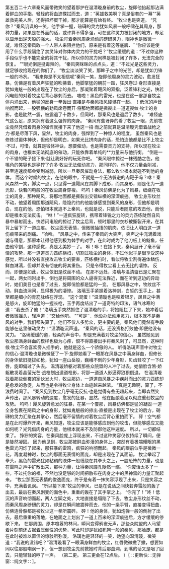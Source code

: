 第五百二十六章秦风面带微笑的望着那护在温清璇身前的牧尘，旋即他抬起那沾满着鲜血的手指，轻轻的将血迹搽拭而去，道：“英雄救美啊？真是俗套的一幕”“英雄救完美人后，还得把坏蛋干掉，那才能算是有始有终。
”牧尘也是笑道。
“凭你？”秦风讥讽的一笑，他手掌一握，磅礴的灵力犹如风暴一般呼啸在其周身，那种力量，如果是在外面的话，或许算不得多强，可在这种灵力被封闭的地方，却足以显示出逆天般的强大。
牧尘盯着秦风周身涌动的磅礴灵力，眼神也是微微一凝，难怪这秦风敢一个人带人来阻拦他们，原来是有着这等底牌．¨“你应该是使用了什么手段隔绝了禁灵阵对你体内灵力的干扰吧？”牧尘缓缓的道：“不过你这种手段似乎也不能完全的将其干扰，所以你的灵力同样是被封闭了许多，无法完全的恢复。
”“眼光倒是挺毒辣的。
”秦风笑眯眯的点点头，道：“不过光是这些灵力，就足够收拾现在的你们了。
”牧尘淡淡笑了笑，那眸子之中的光芒，却是犹如刀锋一般的冷冽。
“看来你是不太相信呢”秦风一笑，旋即他周身的灵力波动，愈发狂暴，仿佛是有着风声狂猛的吹拂着，他脚掌猛的朝前一踏，狂风卷过·身形直接是犹如鬼魅一般的出现在了牧尘的身后，那凝聚着飓风的双指，泛着锋利之光，快若闪电般的对着牧尘后背心暴刺而去。
嗤啦！黑色的雷光，也是在这一霎那自牧尘体内涌出来，他猛的反身一拳轰出·直接是与秦风指风硬憾在一起。
！低沉的声音响彻而起，一股强横的劲风席卷而开·将那地面都是撕裂出一道道裂纹·牧尘的身影，也是陡然一震，被震退了十数步，但同时，那秦风也是退后了数步。
“难怪底气这么足，原来拥有着这么强悍的肉身。
”秦风有些讶异的看了牧尘一眼，先前牧尘竟然凭借着肉身的强悍就接下来了他这一招·而之前就算是温清璇凭借着战枪之力·都是尽落下风，显然，牧尘的肉身，强悍到了一种惊人的程度。
虽然秦风也是修炼过锻体神诀，但他却是明白，如果光比拼肉身的话，恐怕连他都是比不上牧尘·不过，可惜，就算是锻体神诀，想要催动，也是需要灵力的支持，所以现在牧尘的肉身，也根本无法彻底的催动，只能依靠着单纯的**力量来与他抗衡。
“倒是一个不错的靶子接下来·就让我好好的玩死你吧。
”秦风眼中掠过一抹残酷之色，他嘴角的笑容也是狰狞了许多·牧尘无法催动灵力，那同样的，他不仅力量会削减，甚至连速度都会受到减弱，所以一旦秦风催动身法，那么牧尘根本就碰不到他的身体。
而这个时候的牧尘，在他的眼中，不就是一个无法躲避的肉靶子吗？咻！秦风森然一笑，脚尖一点，只见得一道飓风在其脚下成形，而其身形，则是化为一道光影，快若闪电般的在牧尘周身穿梭。
呜呜！秦风仿佛是化为了风暴，缠绕在牧尘的周身，那种飓风，将那地面都是撕裂出交错纵横的深深痕迹。
牧尘身形纹丝不动，他望着周围那道飓风，隐隐约约的他能够感觉到秦风的身形，但他却是明白，现在的他，恐怕根本就追不上秦风，也就是说，只能后者随意的攻击他，而他却是根本无法反击。
“咻！”一道疯狂旋转，携带着锋锐之力的灵力匹练陡然自风暴中暴射而出，快若闪电般的掠过了牧尘后背，顿时那里的衣衫被撕裂开来，在其背上留下了一道血痕。
牧尘面无表情，但微微抽搐的肌肉，依旧让人明白这一道伤痕带来的剧痛。
“哈哈。
”风暴之中，传来了秦风的大笑声，笑声之中充满着戏谑与得意，那原本让得他感到极为棘手的对手，在此时成为了他刀板上的鲶鱼，任由他宰割，这种感觉，真是太美妙－了。
咻！咻！在接下来，秦风展开了毫不留情的攻势，那一道道灵力匹练横扫，切割过牧尘的身体，不过他似乎是很享受这种感觉，所以并没有直接攻击牧尘的要害，匹练横扫时，看似将牧尘割得遍体鳞伤，鲜血淋漓，但却并没有彻底的将其重伤。
只是令得牧尘看上去无比的凄惨。
反而，即便是如此，牧尘依旧是纹丝不动。
在那不远处，洛璃与温清璇已是汇聚在一起，两女同时出手，倒也是将周围的众人逼得无法靠近，而在听到这边的异动时，她们美目也是看了过去，旋即俏脸都是猛的一变。
在那风暴之中，牧纹丝不动，鲜血流淌间，显得极为的凄惨。
洛璃玉手紧握着洛神剑，白皙的玉手上，甚至都是细小的青筋脉络在浮现。
“这个混蛋！”温清璇也是咬着银牙，凤目之中满是怒火，旋即她猛的一握长枪，玉手再度结出了一道奇特的印法，语气冰寒的道：“我去杀了他！”洛璃玉手突然抓住了温清璇的手，将她阻拦了下来，她冲着后者微微摇头，轻声道：“交给他吧。
”“可是¨．他没办法动用灵力，根本就不是秦风的对手，我们都失算了，他们不仅人多势众，更主要的是，秦风他们竟然有手段能够在这里催动灵力！”温清璇沉声道。
“秦风的话，还没资格打败他·即便他没有灵力。
”洛璃缓缓的道，轻柔的声音中，却是充满着对牧尘的信心。
虽然她见到牧尘那满身鲜血的模样也极为心疼，恨不得直接出手将秦风剁了，可显然，这种时候·牧尘不会喜欢旁人插手的，他就是这么一个骄傲的人。
听得洛璃声音中对牧尘的信心·温清璇也是微微怔了一下·旋即她看了一眼那在风暴之中满身鲜血，但修长的身体依旧挺拔如枪，犹如一座山岳般，巍峨不倒的少年身影，贝齿轻咬了一下红唇，旋即偏过了头去。
温清璇娇躯对着那些众院盟的人冲了过去，她俏脸含煞·娇躯散发着晶莹光芒·战枪划出道道枪影，将那一道道人影逼得狼狈倒退。
在温清璇找着那些倒霉的家伙发火时，牧尘那边，一道道自风暴之中疾射而出的灵力匹练却是愈发的急促，从而也是令得牧尘身体上血迹越来越浓。
“真是无趣啊，算了，不浪费时间了。
”秦风见到牧尘几乎毫无反抗·也是觉得有些无趣起来，当即森然笑声传出，那风暴转动的速度，愈发的狂暴，显然，他在酝酿着足以彻底重创牧尘的攻势。
呜呜！飓风旋转愈发的狂暴，在某一个霎那，风暴仿佛都是猛的凝固·一道全身包裹在飓风之中的身影，犹如鬼魅般的掠出·直接是出现在了牧尘的后方，磅礴的灵力汇聚在其掌心，然后毫不留情的对着牧尘后背心重拍而下。
砰！空气都是在此时爆炸开来，秦风知道，牧尘应该是能够感应到他的攻击，但能够感应又能如何呢？光凭借肉身的力量，他根本就来不及防御他这种速度。
所以，一切都结束了。
狰狞的笑容，在秦风脸庞上浮现出来，不过这种笑容仅仅持续了瞬间，便是陡然凝固。
因为他见到，牧尘那被鲜血弥漫的身体上，突然有着极端耀眼的黑色雷光闪烁了起来，那狂暴的雷鸣，疯狂的响彻而起。
秦风的眼前似乎是微微一花，再度凝神时，牧尘的那面无表情的面庞，却是出现在了其面前。
牧尘举起了拳头，黑色的雷光犹如粘稠的液体一般缠绕在其拳头之上，一股恐怖的力量，也是在雷鸣之声中扩散出来，那种力量，让得秦风瞳孔陡然一缩。
“你废话太多了一些，不过托你的福，不然也没足够的时间把散布在肉身之中的黑神雷的力量汇聚起来。
”牧尘那面无表情的俊逸面庞，终于是有着一抹笑容浮现了出来，只是笑容之中，充满着讥讽。
“所以接下来”牧尘的拳风，已是在说话之间快若奔雷般的轰了出去，最后在秦风剧变的面色中，重重的轰在了其手掌之上。
“你完了！”咚！低沉的声音响彻而起，两人立脚之处，大地直接是塌陷了下去，牧尘身形纹丝不动，而秦风周身磅礴的灵力，却是在瞬间被震碎而去，他的一条手臂，直接变得扭曲，仿佛连骨骼都是被牧尘这一拳所震碎。
砰！他的身体，犹如炮弹一般的倒射了出去，最后重重的落地，在地面之上划出了一道上百米的深深痕迹后，方才缓缓的停歇下来。
在那周围，原本喧嚣的林间，瞬间变得鸦雀无声，那些众院盟的人马望着片刻前还占据着压倒性的优势，可此时却是犹如死狗一般的秦风，那脸庞，都是在此时被难以置信的惊骇所弥漫。
洛璃也是轻轻的一笑，她望向温清璇，微笑道：“我说的没错吧？”温清璇看了一眼满身鲜血的牧尘，红唇微微撇了撇，想要如同以往那般嘲讽一下，但一想到牧尘先前救她时背后那血洞，到嘴的话又是咽了回去，只能轻轻的哼了一声。
（第二更。
第三更会在12点后。
）〖∷更新快∷无弹窗∷纯文字∷〗。
